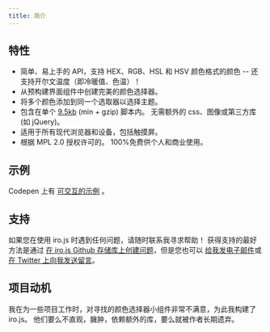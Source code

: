 ```yaml
---
title: 简介
---
```


## 特性

- 简单、易上手的 API，支持 HEX、RGB、HSL 和 HSV 颜色格式的颜色 -- 还支持开尔文温度（即冷暖值、色温）！
- 从预构建界面组件中创建完美的颜色选择器。
- 将多个颜色添加到同一个选取器以选择主题。
- 包含在单个 [9.5kb](https://bundlephobia.com/result?p=@rowlandshepard/iro) (min + gzip) 脚本内。 无需额外的 css、图像或第三方库 (如 jQuery)。
- 适用于所有现代浏览器和设备，包括触摸屏。
- 根据 MPL 2.0 授权许可的。 100%免费供个人和商业使用。

## 示例

Codepen 上有 [可交互的示例](https://codepen.io/collection/XQgGRB) 。

## 支持

如果您在使用 iro.js 时遇到任何问题，请随时联系我寻求帮助！ 获得支持的最好方法是通过 [在 iro.js Github 存储库上创建问题](https://github.com/rowlandshepard/iro.js/issues)，但是您也可以 [给我发电子邮件](mailto:irojs@jamesdaniel.dev)或[在 Twitter 上向我发送留言](https://twitter.com/rakujira)。

## 项目动机

我在为一些项目工作时，对寻找的颜色选择器小组件非常不满意，为此我构建了 iro.js。 他们要么不直观，臃肿，依赖额外的库，要么就被作者长期遗弃。
